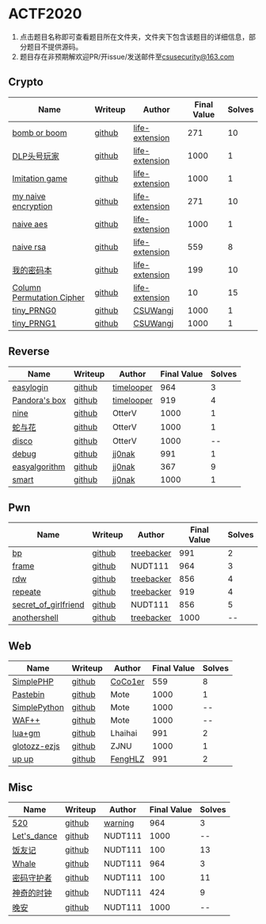 # ACTF2020

1. 点击题目名称即可查看题目所在文件夹，文件夹下包含该题目的详细信息，部分题目不提供源码。
2. 题目存在非预期解欢迎PR/开issue/发送邮件至[csusecurity@163.com](mailto:csusecurity@163.com)

## Crypto



| Name | Writeup | Author | Final Value | Solves |
| ---- | ------- | ------ | ----------- | ------ |
| [bomb or boom](https://github.com/CSUAuroraLab/ACTF2020/tree/master//Crypto/bomb%20or%20boom) | [github](https://github.com/CSUAuroraLab/ACTF2020/tree/master//Crypto/bomb%20or%20boom/solution) |[life-extension](https://life-extension.github.io/) | 271 | 10 |
| [DLP头号玩家](https://github.com/CSUAuroraLab/ACTF2020/tree/master//Crypto/DLP头号玩家) | [github](https://github.com/CSUAuroraLab/ACTF2020/tree/master//Crypto/DLP头号玩家/solution) |[life-extension](https://life-extension.github.io/) | 1000 | 1 |
| [Imitation game](https://github.com/CSUAuroraLab/ACTF2020/tree/master//Crypto/Imitation%20game) | [github](https://github.com/CSUAuroraLab/ACTF2020/tree/master//Crypto/Imitation%20game/solution) |[life-extension](https://life-extension.github.io/) | 1000 | 1 |
| [my naive encryption](https://github.com/CSUAuroraLab/ACTF2020/tree/master//Crypto/my%20naive%20encryption) | [github](https://github.com/CSUAuroraLab/ACTF2020/tree/master//Crypto/my%20naive%20encryption/solution) |[life-extension](https://life-extension.github.io/) | 271 | 10 |
| [naive aes](https://github.com/CSUAuroraLab/ACTF2020/tree/master//Crypto/naive%20aes) | [github](https://github.com/CSUAuroraLab/ACTF2020/tree/master//Crypto/naive%20aes/solution) |[life-extension](https://life-extension.github.io/) | 1000 | 1 |
| [naive rsa](https://github.com/CSUAuroraLab/ACTF2020/tree/master//Crypto/naive%20rsa) | [github](https://github.com/CSUAuroraLab/ACTF2020/tree/master//Crypto/naive%20rsa/solution) |[life-extension](https://life-extension.github.io/) | 559 | 8 |
| [我的密码本](https://github.com/CSUAuroraLab/ACTF2020/tree/master//Crypto/我的密码本) | [github](https://github.com/CSUAuroraLab/ACTF2020/tree/master//Crypto/我的密码本/solution) |[life-extension](https://life-extension.github.io/) | 199 | 10 |
| [Column Permutation Cipher](https://github.com/CSUAuroraLab/ACTF2020/tree/master//Crypto/Column%20Permutation%20Cipher) | [github](https://github.com/CSUAuroraLab/ACTF2020/tree/master//Crypto/Column%20Permutation%20Cipher/solution) |[life-extension](https://life-extension.github.io/) | 10 | 15 |
| [tiny_PRNG0](https://github.com/CSUAuroraLab/ACTF2020/tree/master//Crypto/tiny%20PRNG0) | [github](https://github.com/CSUAuroraLab/ACTF2020/tree/master//Crypto/tiny%20PRNG0/solution) |[CSUWangj](https://csuwangj.github.io/) | 1000 | 1 |
| [tiny_PRNG1](https://github.com/CSUAuroraLab/ACTF2020/tree/master//Crypto/tiny%20PRNG1) | [github](https://github.com/CSUAuroraLab/ACTF2020/tree/master//Crypto/tiny%20PRNG1/solution) |[CSUWangj](https://csuwangj.github.io/) | 1000 | 1 |



## Reverse

| Name | Writeup | Author | Final Value | Solves |
| ---- | ------- | ------ | ----------- | ------ |
| [easylogin](https://github.com/CSUAuroraLab/ACTF2020/tree/master//Reverse/easylogin) | [github](https://github.com/CSUAuroraLab/ACTF2020/tree/master//Reverse/easylogin/solution) |[timelooper](https://timelooper.wang/) | 964 | 3 |
| [Pandora's box](https://github.com/CSUAuroraLab/ACTF2020/tree/master//Reverse/Pandora's%20box) | [github](https://github.com/CSUAuroraLab/ACTF2020/tree/master//Reverse/Pandora's%20box/solution) |[timelooper](https://timelooper.wang/) | 919 | 4 |
| [nine](https://github.com/CSUAuroraLab/ACTF2020/tree/master//Reverse/nine) | [github](https://github.com/CSUAuroraLab/ACTF2020/tree/master//Reverse/nine/solution) |OtterV | 1000 | 1 |
| [蛇与花](https://github.com/CSUAuroraLab/ACTF2020/tree/master//Reverse/蛇与花) | [github](https://github.com/CSUAuroraLab/ACTF2020/tree/master//Reverse/蛇与花/solution) |OtterV | 1000 | 1 |
| [disco](https://github.com/CSUAuroraLab/ACTF2020/tree/master//Reverse/disco) | [github](https://github.com/CSUAuroraLab/ACTF2020/tree/master//Reverse/disco/solution) |OtterV | 1000 | -- |
| [debug](https://github.com/CSUAuroraLab/ACTF2020/tree/master//Reverse/debug) | [github](https://github.com/CSUAuroraLab/ACTF2020/tree/master//Reverse/debug/solution) |[jj0nak](https://jj0nak.github.io/) | 991 | 1 |
| [easyalgorithm](https://github.com/CSUAuroraLab/ACTF2020/tree/master//Reverse/easyalgorithm) | [github](https://github.com/CSUAuroraLab/ACTF2020/tree/master//Reverse/easyalgorithm/solution) |[jj0nak](https://jj0nak.github.io/) | 367 | 9 |
| [smart](https://github.com/CSUAuroraLab/ACTF2020/tree/master//Reverse/smart) | [github](https://github.com/CSUAuroraLab/ACTF2020/tree/master//Reverse/smart/solution) |[jj0nak](https://jj0nak.github.io/) | 1000 | 1 |



## Pwn

| Name | Writeup | Author | Final Value | Solves |
| ---- | ------- | ------ | ----------- | ------ |
| [bp](https://github.com/CSUAuroraLab/ACTF2020/tree/master//Pwn/bp) | [github](https://github.com/CSUAuroraLab/ACTF2020/tree/master//Pwn/bp/solution) |[treebacker](https://treebacker.github.io/) | 991 | 2 |
| [frame](https://github.com/CSUAuroraLab/ACTF2020/tree/master//Pwn/frame) | [github](https://github.com/CSUAuroraLab/ACTF2020/tree/master//Pwn/frame/solution) |NUDT111 | 964 | 3 |
| [rdw](https://github.com/CSUAuroraLab/ACTF2020/tree/master//Pwn/rdw) | [github](https://github.com/CSUAuroraLab/ACTF2020/tree/master//Pwn/rdw/solution) |[treebacker](https://treebacker.github.io/) | 856 | 4 |
| [repeate](https://github.com/CSUAuroraLab/ACTF2020/tree/master//Pwn/repeate) | [github](https://github.com/CSUAuroraLab/ACTF2020/tree/master//Pwn/repeate/solution) |[treebacker](https://treebacker.github.io/) | 919 | 4 |
| [secret_of_girlfriend](https://github.com/CSUAuroraLab/ACTF2020/tree/master//Pwn/secret%20of%20girlfriend) | [github](https://github.com/CSUAuroraLab/ACTF2020/tree/master//Pwn/secret_of_girlfriend/solution) |NUDT111 | 856 | 5 |
| [anothershell](https://github.com/CSUAuroraLab/ACTF2020/tree/master//Pwn/shell) | [github](https://github.com/CSUAuroraLab/ACTF2020/tree/master//Pwn/shell/solution) |[treebacker](https://treebacker.github.io/) | 1000 | -- |



## Web

| Name | Writeup | Author | Final Value | Solves |
| ---- | ------- | ------ | ----------- | ------ |
| [SimplePHP](https://github.com/CSUAuroraLab/ACTF2020/tree/master//Web/SimplePHP) | [github](https://github.com/CSUAuroraLab/ACTF2020/tree/master//Web/SimplePHP/solution) |[CoCo1er](https://coco1er.github.io/) | 559 | 8 |
| [Pastebin](https://github.com/CSUAuroraLab/ACTF2020/tree/master//Web/Pastebin) | [github](https://github.com/CSUAuroraLab/ACTF2020/tree/master//Web/Pastebin/solution) |Mote | 1000 | 1 |
| [SimplePython](https://github.com/CSUAuroraLab/ACTF2020/tree/master//Web/SimplePython) | [github](https://github.com/CSUAuroraLab/ACTF2020/tree/master//Web/SimplePython/solution) |Mote | 1000 | -- |
| [WAF++](https://github.com/CSUAuroraLab/ACTF2020/tree/master//Web/WAF++) | [github](https://github.com/CSUAuroraLab/ACTF2020/tree/master//Web/WAF++/solution) |Mote | 1000 | -- |
| [lua+gm](https://github.com/CSUAuroraLab/ACTF2020/tree/master//Web/lua+gm) | [github](https://github.com/CSUAuroraLab/ACTF2020/tree/master//Web/lua+gm/solution) |Lhaihai | 991 | 2 |
| [glotozz-ezjs](https://github.com/CSUAuroraLab/ACTF2020/tree/master//Web/glotozz-ezjs) | [github](https://github.com/CSUAuroraLab/ACTF2020/tree/master//Web/glotozz-ezjs/solution) |ZJNU | 1000 | 1 |
| [up up](https://github.com/CSUAuroraLab/ACTF2020/tree/master//Web/up%20up) | [github](https://github.com/CSUAuroraLab/ACTF2020/tree/master//Web/up%20up/solution) |[FengHLZ](https://www.fenghlz.xyz/) | 991 | 2 |



## Misc

| Name | Writeup | Author | Final Value | Solves |
| ---- | ------- | ------ | ----------- | ------ |
| [520](https://github.com/CSUAuroraLab/ACTF2020/tree/master//Misc/520) | [github](https://github.com/CSUAuroraLab/ACTF2020/tree/master//Misc/520/solution) |[warning](https://blog.csdn.net/destiny1507) | 964 | 3 |
| [Let's_dance](https://github.com/CSUAuroraLab/ACTF2020/tree/master//Misc/Lets%20dance) | [github](https://github.com/CSUAuroraLab/ACTF2020/tree/master//Misc/Lets%20dance/solution) |NUDT111 | 1000 | -- |
| [饭友记](https://github.com/CSUAuroraLab/ACTF2020/tree/master//Misc/饭友记) | [github](https://github.com/CSUAuroraLab/ACTF2020/tree/master//Misc/饭友记/solution) | NUDT111                                      | 100 | 13 |
| [Whale](https://github.com/CSUAuroraLab/ACTF2020/tree/master//Misc/鲸落) | [github](https://github.com/CSUAuroraLab/ACTF2020/tree/master//Misc/鲸落/solution) | NUDT111                                      | 964 | 3 |
| [密码守护者](https://github.com/CSUAuroraLab/ACTF2020/tree/master//Misc/密码守护者) | [github](https://github.com/CSUAuroraLab/ACTF2020/tree/master//Misc/密码守护者/solution) | NUDT111                                      | 100 | 11 |
| [神奇的时钟](https://github.com/CSUAuroraLab/ACTF2020/tree/master//Misc/神奇的时钟) | [github](https://github.com/CSUAuroraLab/ACTF2020/tree/master//Misc/神奇的时钟/solution) | NUDT111                                      | 424 | 9 |
| [晚安](https://github.com/CSUAuroraLab/ACTF2020/tree/master//Misc/晚安) | [github](https://github.com/CSUAuroraLab/ACTF2020/tree/master//Misc/晚安/solution) | NUDT111                                      | 1000 | -- |
